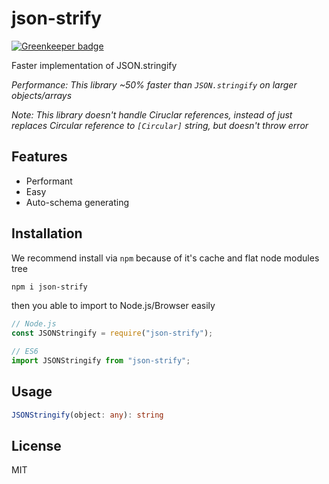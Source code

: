 # json-strify

[![Greenkeeper badge](https://badges.greenkeeper.io/dalisoft/json-strify.svg)](https://greenkeeper.io/)

Faster implementation of JSON.stringify

_Performance: This library ~50% faster than `JSON.stringify` on larger objects/arrays_

_Note: This library doesn't handle Ciruclar references, instead of just replaces Circular reference to `[Circular]` string, but doesn't throw error_

## Features

- Performant
- Easy
- Auto-schema generating

## Installation

We recommend install via `npm` because of it's cache and flat node modules tree

```bash
npm i json-strify
```

then you able to import to Node.js/Browser easily

```js
// Node.js
const JSONStringify = require("json-strify");

// ES6
import JSONStringify from "json-strify";
```

## Usage

```ts
JSONStringify(object: any): string
```

## License

MIT
